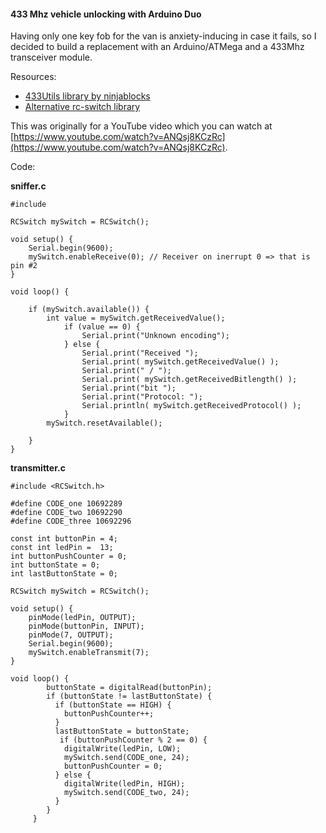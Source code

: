#### 433 Mhz vehicle unlocking with Arduino Duo

Having only one key fob for the van is anxiety-inducing in case it fails, so I decided to build a replacement with an Arduino/ATMega and a 433Mhz transceiver module.

Resources:

- [433Utils library by ninjablocks](https://github.com/ninjablocks/433Utils)
- [Alternative rc-switch library](https://github.com/sui77/rc-switch)

This was originally for a YouTube video which you can watch at [https://www.youtube.com/watch?v=ANQsj8KCzRc](https://www.youtube.com/watch?v=ANQsj8KCzRc).

Code:

**sniffer.c**

    #include
    
    RCSwitch mySwitch = RCSwitch();
 
    void setup() {
    	Serial.begin(9600);
    	mySwitch.enableReceive(0); // Receiver on inerrupt 0 => that is pin #2
    }
 
    void loop() {
 
    	if (mySwitch.available()) {
    		int value = mySwitch.getReceivedValue();
    			if (value == 0) {
    				Serial.print("Unknown encoding");
    			} else {
    				Serial.print("Received ");
    				Serial.print( mySwitch.getReceivedValue() );
    				Serial.print(" / ");
    				Serial.print( mySwitch.getReceivedBitlength() );
    				Serial.print("bit ");
    				Serial.print("Protocol: ");
    				Serial.println( mySwitch.getReceivedProtocol() );
    			}
    		mySwitch.resetAvailable();
     
    	}
    }

**transmitter.c**

    #include <RCSwitch.h>
 
    #define CODE_one 10692289
    #define CODE_two 10692290
    #define CODE_three 10692296
     
    const int buttonPin = 4;
    const int ledPin =  13;
    int buttonPushCounter = 0;
    int buttonState = 0;
    int lastButtonState = 0;

    RCSwitch mySwitch = RCSwitch();
     
    void setup() {
    	pinMode(ledPin, OUTPUT);
    	pinMode(buttonPin, INPUT);
    	pinMode(7, OUTPUT);
    	Serial.begin(9600);
    	mySwitch.enableTransmit(7);
    }
    
    void loop() {
            buttonState = digitalRead(buttonPin);  
            if (buttonState != lastButtonState) {
              if (buttonState == HIGH) {
                buttonPushCounter++;
              }
              lastButtonState = buttonState;
               if (buttonPushCounter % 2 == 0) {
                digitalWrite(ledPin, LOW);
                mySwitch.send(CODE_one, 24);
                buttonPushCounter = 0;
              } else {
                digitalWrite(ledPin, HIGH);
                mySwitch.send(CODE_two, 24);
              }  
            }
         }
